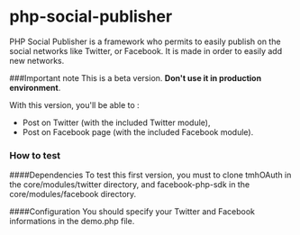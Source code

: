 php-social-publisher
====================

PHP Social Publisher is a framework who permits to easily publish on the social networks like Twitter, or Facebook. It is made in order to easily add new networks.

###Important note
This is a beta version. __Don't use it in production environment__.

With this version, you'll be able to :
* Post on Twitter (with the included Twitter module),
* Post on Facebook page (with the included Facebook module).

### How to test
####Dependencies
To test this first version, you must to clone tmhOAuth in the core/modules/twitter directory, and facebook-php-sdk in the core/modules/facebook directory.

####Configuration
You should specify your Twitter and Facebook informations in the demo.php file.
